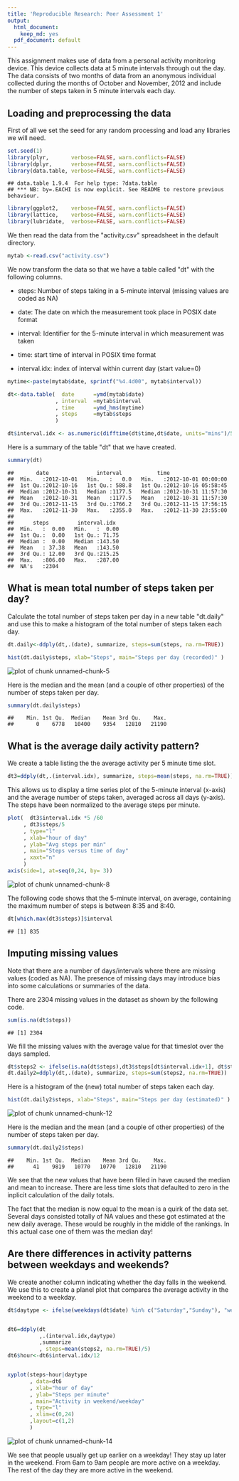 ```yaml
---
title: 'Reproducible Research: Peer Assessment 1'
output:
  html_document:
    keep_md: yes
  pdf_document: default
---
```


This assignment makes use of data from a personal activity monitoring device. This device collects data at 5 minute intervals through out the day. The data consists of two months of data from an anonymous individual collected during the months of October and November, 2012 and include the number of steps taken in 5 minute intervals each day.



## Loading and preprocessing the data

First of all we set the seed for any random processing and load
any libraries we will need.



```r
set.seed(1)
library(plyr,       verbose=FALSE, warn.conflicts=FALSE)
library(dplyr,      verbose=FALSE, warn.conflicts=FALSE)
library(data.table, verbose=FALSE, warn.conflicts=FALSE)
```

```
## data.table 1.9.4  For help type: ?data.table
## *** NB: by=.EACHI is now explicit. See README to restore previous behaviour.
```

```r
library(ggplot2,    verbose=FALSE, warn.conflicts=FALSE)
library(lattice,    verbose=FALSE, warn.conflicts=FALSE)
library(lubridate,  verbose=FALSE, warn.conflicts=FALSE)
```

We then read the data from the "activity.csv" spreadsheet in the default directory.


```r
mytab <-read.csv("activity.csv")
```

We now transform the data so that we have a table called "dt" with the following columns.

- steps: Number of steps taking in a 5-minute interval (missing values are coded as NA)

- date: The date on which the measurement took place in POSIX date format

- interval: Identifier for the 5-minute interval in which measurement was taken

- time: start time of interval in POSIX time format

- interval.idx: index of interval within current day (start value=0)



```r
mytime<-paste(mytab$date, sprintf("%4.4d00", mytab$interval))

dt<-data.table(  date      =ymd(mytab$date)
               , interval  =mytab$interval
               , time      =ymd_hms(mytime)
               , steps     =mytab$steps               
               )

dt$interval.idx <- as.numeric(difftime(dt$time,dt$date, units="mins")/5)
```

Here is a summary of the table "dt" that we have created.


```r
summary(dt)
```

```
##       date               interval           time                    
##  Min.   :2012-10-01   Min.   :   0.0   Min.   :2012-10-01 00:00:00  
##  1st Qu.:2012-10-16   1st Qu.: 588.8   1st Qu.:2012-10-16 05:58:45  
##  Median :2012-10-31   Median :1177.5   Median :2012-10-31 11:57:30  
##  Mean   :2012-10-31   Mean   :1177.5   Mean   :2012-10-31 11:57:30  
##  3rd Qu.:2012-11-15   3rd Qu.:1766.2   3rd Qu.:2012-11-15 17:56:15  
##  Max.   :2012-11-30   Max.   :2355.0   Max.   :2012-11-30 23:55:00  
##                                                                     
##      steps         interval.idx   
##  Min.   :  0.00   Min.   :  0.00  
##  1st Qu.:  0.00   1st Qu.: 71.75  
##  Median :  0.00   Median :143.50  
##  Mean   : 37.38   Mean   :143.50  
##  3rd Qu.: 12.00   3rd Qu.:215.25  
##  Max.   :806.00   Max.   :287.00  
##  NA's   :2304
```


## What is mean total number of steps taken per day?


Calculate the total number of steps taken per day in a new table "dt.daily" and use this to
make a histogram of the total number of steps taken each day.



```r
dt.daily<-ddply(dt,.(date), summarize, steps=sum(steps, na.rm=TRUE))

hist(dt.daily$steps, xlab="Steps", main="Steps per day (recorded)" )
```

![plot of chunk unnamed-chunk-5](figure/unnamed-chunk-5-1.png) 


Here is the median and the mean (and a couple of other properties)
of the number of steps taken per day.


```r
summary(dt.daily$steps)
```

```
##    Min. 1st Qu.  Median    Mean 3rd Qu.    Max. 
##       0    6778   10400    9354   12810   21190
```

## What is the average daily activity pattern?

We create a table listing the the average activity per 5 minute time slot.



```r
dt3=ddply(dt,.(interval.idx), summarize, steps=mean(steps, na.rm=TRUE))
```

This allows us to display  a time series plot of the 5-minute interval (x-axis) and the average number of steps taken, averaged across all days (y-axis). The steps have been normalized to the average steps per minute.


```r
plot(  dt3$interval.idx *5 /60 
     , dt3$steps/5
     , type="l"
     , xlab="hour of day"
     , ylab="Avg steps per min"
     , main="Steps versus time of day"
     , xaxt="n"
     )
axis(side=1, at=seq(0,24, by= 3))
```

![plot of chunk unnamed-chunk-8](figure/unnamed-chunk-8-1.png) 

The following code shows that the  5-minute interval, on average, containing the maximum number of steps is between 8:35 and 8:40.


```r
dt[which.max(dt3$steps)]$interval
```

```
## [1] 835
```

## Imputing missing values

Note that there are a number of days/intervals where there are missing values (coded as NA). The presence of missing days may introduce bias into some calculations or summaries of the data.

There are 2304 missing values in the dataset as shown by the following code.

```r
sum(is.na(dt$steps))
```

```
## [1] 2304
```

We fill the missing values with the average value for that timeslot over the days  sampled.



```r
dt$steps2 <- ifelse(is.na(dt$steps),dt3$steps[dt$interval.idx+1], dt$steps)
dt.daily2=ddply(dt,.(date), summarize, steps=sum(steps2, na.rm=TRUE))
```


Here is a histogram of the (new) total number of steps taken each day.


```r
hist(dt.daily2$steps, xlab="Steps", main="Steps per day (estimated)" )
```

![plot of chunk unnamed-chunk-12](figure/unnamed-chunk-12-1.png) 


Here is the median and the mean (and a couple of other properties)
of the number of steps taken per day.


```r
summary(dt.daily2$steps)
```

```
##    Min. 1st Qu.  Median    Mean 3rd Qu.    Max. 
##      41    9819   10770   10770   12810   21190
```

We see that the new values that have been filled in have caused the median and 
mean to increase. There are less time slots that defaulted to zero in the 
inplicit calculation of the daily totals.

The fact that the median is now equal to the mean is a quirk of the data set. Several days consisted totally of NA values and these got estimated at the new daily average. These would be roughly in the middle of the rankings. In this actual case one of them was the median day!


## Are there differences in activity patterns between weekdays and weekends?

We create another column indicating whether the day falls in the weekend. We use this to create a planel plot that compares the average activity in the weekend to a weekday.


```r
dt$daytype <- ifelse(weekdays(dt$date) %in% c("Saturday","Sunday"), "weekend", "weekday")


dt6=ddply(dt
          ,.(interval.idx,daytype)
          ,summarize
          , steps=mean(steps2, na.rm=TRUE)/5)
dt6$hour<-dt6$interval.idx/12


xyplot(steps~hour|daytype
       , data=dt6
       , xlab="hour of day"
       , ylab="Steps per minute"
       , main="Activity in weekend/weekday"
       , type="l"
       , xlim=c(0,24)
       ,layout=c(1,2)
       )
```

![plot of chunk unnamed-chunk-14](figure/unnamed-chunk-14-1.png) 

We see that people usually get up earlier on a weekday! They stay up later in the weekend. From 6am to 9am people are more active on a weekday. The rest of the day they are more active in the weekend.
